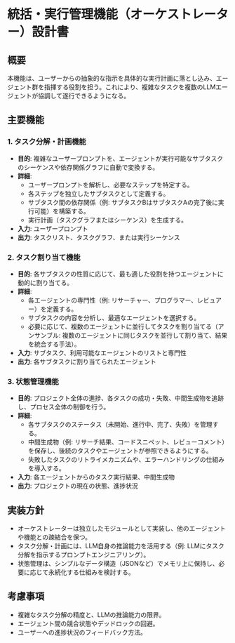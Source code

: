 # 統括・実行管理機能（オーケストレーター）設計書

## 概要

本機能は、ユーザーからの抽象的な指示を具体的な実行計画に落とし込み、エージェント群を指揮する役割を担う。これにより、複雑なタスクを複数のLLMエージェントが協調して遂行できるようになる。

## 主要機能

### 1. タスク分解・計画機能

- **目的**: 複雑なユーザープロンプトを、エージェントが実行可能なサブタスクのシーケンスや依存関係グラフに自動で変換する。
- **詳細**: 
    - ユーザープロンプトを解析し、必要なステップを特定する。
    - 各ステップを独立したサブタスクとして定義する。
    - サブタスク間の依存関係（例: サブタスクBはサブタスクAの完了後に実行可能）を構築する。
    - 実行計画（タスクグラフまたはシーケンス）を生成する。
- **入力**: ユーザープロンプト
- **出力**: タスクリスト、タスクグラフ、または実行シーケンス

### 2. タスク割り当て機能

- **目的**: 各サブタスクの性質に応じて、最も適した役割を持つエージェントに動的に割り当てる。
- **詳細**: 
    - 各エージェントの専門性（例: リサーチャー、プログラマー、レビュアー）を定義する。
    - サブタスクの内容を分析し、最適なエージェントを選択する。
    - 必要に応じて、複数のエージェントに並行してタスクを割り当てる（アンサンブル: 複数のエージェントに同じタスクを並行して割り当て、結果を統合する手法）。
- **入力**: サブタスク、利用可能なエージェントのリストと専門性
- **出力**: 各サブタスクに割り当てられたエージェント

### 3. 状態管理機能

- **目的**: プロジェクト全体の進捗、各タスクの成功・失敗、中間生成物を追跡し、プロセス全体の制御を行う。
- **詳細**: 
    - 各サブタスクのステータス（未開始、進行中、完了、失敗）を管理する。
    - 中間生成物（例: リサーチ結果、コードスニペット、レビューコメント）を保存し、後続のタスクやエージェントが参照できるようにする。
    - 失敗したタスクのリトライメカニズムや、エラーハンドリングの仕組みを導入する。
- **入力**: 各エージェントからのタスク実行結果、中間生成物
- **出力**: プロジェクトの現在の状態、進捗状況

## 実装方針

- オーケストレーターは独立したモジュールとして実装し、他のエージェントや機能との疎結合を保つ。
- タスク分解・計画には、LLM自身の推論能力を活用する（例: LLMにタスク分解を指示するプロンプトエンジニアリング）。
- 状態管理は、シンプルなデータ構造（JSONなど）でメモリ上に保持し、必要に応じて永続化する仕組みを検討する。

## 考慮事項

- 複雑なタスク分解の精度と、LLMの推論能力の限界。
- エージェント間の競合状態やデッドロックの回避。
- ユーザーへの進捗状況のフィードバック方法。
